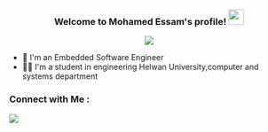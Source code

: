 <h3 align="center">
  Welcome to Mohamed Essam's profile!
  <img src="https://media.giphy.com/media/hvRJCLFzcasrR4ia7z/giphy.gif" width="28">
</h3>
<!-- Typing SVG by DenverCoder1 - https://github.com/DenverCoder1/readme-typing-svg -->
<p align="center">
  <a href="https://github.com/DenverCoder1/readme-typing-svg"><img src="https://readme-typing-svg.herokuapp.com/?lines=Embedded%20Software%20Engineer;Will%20not%20leave%20untill%20achieve&font=Fira%20Code&center=true&width=440&height=45&color=FFFF00&vCenter=true&size=22"></a>
</p> 

- 🏢 I'm an Embedded Software Engineer
- 👨‍💻 I'm  a student in engineering Helwan University,computer and systems department

### Connect with Me :
<a href="https://www.linkedin.com/in/mohamed-essam-57b57b220/" target="_blank"><img src="https://img.shields.io/badge/-Mohamed%20Essam-0077B5?style=for-the-badge&logo=Linkedin&logoColor=white"/></a>


<!--
**MoEsaam/MoEsaam** is a ✨ _special_ ✨ repository because its `README.md` (this file) appears on your GitHub profile.

Here are some ideas to get you started:

- 🔭 I’m currently working on ...
- 🌱 I’m currently learning ...
- 👯 I’m looking to collaborate on ...
- 🤔 I’m looking for help with ...
- 💬 Ask me about ...
- 📫 How to reach me: ...
- 😄 Pronouns: ...
- ⚡ Fun fact: ...
-->
